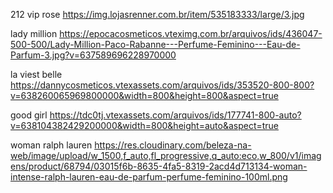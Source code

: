 212 vip rose
https://img.lojasrenner.com.br/item/535183333/large/3.jpg

lady million
https://epocacosmeticos.vteximg.com.br/arquivos/ids/436047-500-500/Lady-Million-Paco-Rabanne---Perfume-Feminino---Eau-de-Parfum-3.jpg?v=637589696228970000


la viest belle
https://dannycosmeticos.vtexassets.com/arquivos/ids/353520-800-800?v=638260065969800000&width=800&height=800&aspect=true


good girl
https://tdc0tj.vtexassets.com/arquivos/ids/177741-800-auto?v=638104382429200000&width=800&height=auto&aspect=true


woman ralph lauren
https://res.cloudinary.com/beleza-na-web/image/upload/w_1500,f_auto,fl_progressive,q_auto:eco,w_800/v1/imagens/product/68794/03015f6b-8635-4fa5-8319-2acd4d713134-woman-intense-ralph-lauren-eau-de-parfum-perfume-feminino-100ml.png
